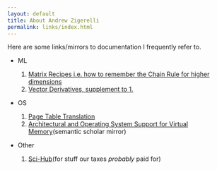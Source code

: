 ```yaml
---
layout: default
title: About Andrew Zigerelli
permalink: links/index.html
---
```


Here are some links/mirrors to documentation I frequently refer to.

* ML
    1. [Matrix Recipes i.e. how to remember the Chain Rule for higher dimensions](../documents/MatrixRecipes.pdf)
    2. [Vector Derivatives, supplement to 1.](../documents/vecDerivs.pdf)

* OS
    1. [Page Table Translation](../documents/AMD64-Vol2-Ch5.pdf)
    2. [Architectural and Operating System Support for Virtual Memory](../documents/AOSVM.pdf)(semantic scholar mirror)

* Other
    1. [Sci-Hub](https://whereisscihub.now.sh/)(for stuff our taxes *probably*
       paid for)
